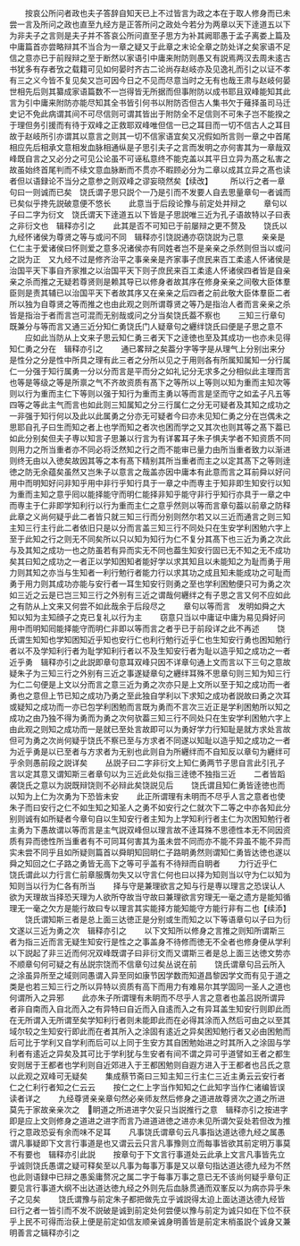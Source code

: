 <!-- { "loadSidebar": true } -->
　　按哀公所问者政也夫子答辞自知天已上不过皆言为政之本在于取人修身而已未尝一言及所问之政也直至九经方是正答所问之政处今若分为两章以天下逹道五以下为非夫子之言则是夫子并不答哀公所问直至子思方为补其阙耶愚于孟子离娄上篇及中庸篇首亦尝略辩其不当合为一章之疑又于此章之末论全章之防处详之矣家语不足信之意亦已于前叚辩之至于断然以家语引中庸来附防则愚又有説焉两汉去周未逺古书犹多有存者攷之载籍可见如何晏时齐古二论尚存赵岐亦及见逸礼而引之以证不孝有三之义今皆不复见矣又岂可因今日之不见而尽意当时之无有也哉王肃与赵岐何晏世相先后则其纂成家语篇数不一岂得皆无所据而但事附防以成书耶且双峰能知其此言为引中庸来附防亦能尽知其全书皆引何书以附防否但古人集书欠于薙择虽司马迁史记不免此病谓其间不可尽信则可谓其皆出于附防全不足信则不可朱子岂不能揆之于理但务引援而有待于双峰之正救耶双峰唯但信一已之耳目而一切不信古人之耳目故于赵岐所引亦谓其以意言之则其一切不信家语宜矣又况假如所言则一章之中首尾相应先后相承文意相发血脉相通纵是子思引夫子之言而发明之亦何害其为一章哉双峰既自言之又必分之可见公论虽不可诬私意终不能克盖以其平日立异为髙之私害之故虽始终首尾判而不续文意血脉断而不贯亦不暇顾必分为二章以成其立异之髙也读者但以语録论不当分之意参之则双峰之谬妄晓然矣【续改】
　　所以行之者一章句曰一则诚而已矣　饶氏谓子思只説个一乃是引而不发要人自去思量章句一者诚而已矣似乎搀先説破意便不悠长
　　此意当于后段论豫与前定处并辩之
　　章句以子曰二字为衍文　饶氏谓天下逹道五以下皆是子思説唯三近为孔子语故特以子曰表之非衍文也　辑释亦引之
　　此其是否不可知已于前屡辩之更不赘及
　　饶氏以九经怀诸侯为尊贤之等与或问不同　辑释亦引饶説通亦窃饶説为己意
　　亲亲是仁仁主于爱诸侯曰怀则爱之意多况诸侯亦有同姓者岂不是亲亲之杀然则但当以或问之説为正　又九经不过是修齐治平之事亲亲是齐家事子庶民来百工柔逺人怀诸侯是治国平天下事自齐家推之以治国平天下则子庶民来百工柔逺人怀诸侯四者皆是自亲亲之杀而推之无疑若尊贤则是赖其导已以修身者故其序在修身亲亲之间敬大臣体羣臣则是责其辅已以治国平天下者故其序又在亲亲之后四者之前此敬大臣体羣臣二者所以独为自尊贤之等而推之也由此观之则所谓尊贤之等乃是指治人者而言亲亲之杀皆是指治于者而言岂可混而无别哉或问之分当矣饶氏葢不察也
　　三知三行章句既兼分与等而言又通三近分知仁勇饶氏门人疑章句之纒绊饶氏曰便是子思之意不
　　应如此当防从上文来子思云知仁勇三者天下之逹徳也至及其成功一也亦未见得知仁勇之分在　辑释亦引之
　　通已畧辩之矣葢分字等字是从理气上分别出来分是性分之分是性中所具之理有此三者之分所以见之于用则各有所属知属知一分行属仁一分强于知行属勇一分以分而言是平而分之如礼记分无求多之分相似此主理而言也等是等级之等是所禀之气不齐故资质有髙下之等所以上等则以知为重而主知次等则以行为重而主仁下等则以强于知行为重而主勇以等而言是坚而守之如孟子凡五等四等之等此主气而言也如此则三知属知之分三行属仁之分无可疑者及其知之成功之一非强于知行何以及此以此属勇之分亦无可疑者今曰亦未见知仁勇之分在岂偶未之思耶自孔子曰生而知之者上也学而知之者次也困而学之又其次也则其等之髙下葢已如此分别矣但夫子専以知言子思兼以行言为有详畧耳子朱子惧夫学者不知资质不同则用力之所当重者亦不同必将泛然知之行之而不能审已量力由所当重者致力以渐进则终无由以入徳矣故因其等之本有髙下精别其所当重者而主之以定其髙下之等则逹徳之防无余蕴矣虽然又岂朱子以意言之哉盖亦因中庸本有此意而言之耳前舜以好问用中而明知好问非知乎用中非行乎知行具于一章之中而専主于知非即生知安行以知为重而主知之意乎囘以能择能守而明仁能择非知乎能守非行乎知行亦具于一章之中而専主于仁非即学知利行以行为重而主仁之意乎然则以等而言章句葢以前章之防释此章之义尚何疑乎此二者皆只就三知三行而分别则然尔若又以三近而通言之则三知主知三行主行此二者依旧只是以分而言盖三知三行不同处只在生安学利困勉六字上至于此知之行之则无不同矣所以只以知为知行为仁不复分其髙下也三近为勇之次此与及其知之成功一也之防虽若有异而实无不同也葢生知安行固已无不知之无不成功矣其曰知之成功之一者正以学知困知者能好学以求其知且以未能知之为耻而勇于用力则其知之亦当与生知者一利行勉行者能力行以求其功之成且知未能成功之可耻而勇于用力则其成功亦能与安行者一耳生知安行则勇之至也学利困勉便只可为勇之次如三近之云是已岂三知三行之外别有三近之谓哉何纒绊之有子思之言又何不应如此之有防从上文来又何尝不如此哉余于后段尽之
　　章句以等而言　发明如舜之大知以知为主知顔子之克已复礼以行为主
　　窃意只当以中庸证中庸为易见舜好问用中而明知囘能择能守而明仁非即以等而言之者乎已于前段详之此不再述
　　饶氏谓生知知也学知困知近乎知也安行仁也利行勉行近乎仁也生知安行勇也困知勉行者以不及学知利行者为耻学知利行者以不及生知安行者为耻以造乎知之成功之一者近乎勇　辑释亦引之此説即章句意耳双峰只因不详章句通上文而言以下三句之意故疑朱子为三知三行之外别有三近之事遂疑章句之纒绊耳殊不思章句则三知为知三行为仁二句便是上文以分而言之意三近为勇之次亦只是上文所以至于知之成功而一者勇也之意但上节已知之成功乃勇之至此独自学利以下求知之成功者説故曰勇之次耳或疑知之成功而一亦已包学利困勉而言既为勇而不言次三近正是学利困勉所以知之成功之由乃独不得为勇而为勇之次何欤葢三知三行不同处只在生安学利困勉六字上由此观之则知之成功而一是就已至处言故即可以为勇好学力行知耻是就方求处言故但可为勇之次尚何疑乎饶氏不察已至与方求者不同遂以知耻以造乎知之成功之一者为近乎勇是以已至者与方求者为无别也此则自为所纒绊而不自知反以章句为纒绊可乎余则愚前段之説详矣
　　丛説子曰二字非衍文上知仁勇两节子思自言此引孔子言以定其意又谓知斯三者章句以为三近此处似指三逹徳不独指三近
　　二者皆蹈袭饶氏之意以为説既辩饶则不必辩此矣饶説见后
　　饶氏谓且知仁勇皆逹徳也而以知为上仁为次勇为下恐皆未安
　　此正所谓理有未明而不尽乎人言之意者也使朱子而曰安行之仁不如生知之知圣人之勇不如安行之仁就次下二等之中亦各知此分别则诚有如所疑者今章句自以生知安行者主知为上学知利行者主仁为次困知勉行者主勇为下愚故谓以等而言是主气説双峰但以理言故不逹耳殊不思德性本无不同因资质有异而徳性所当重者有不可同耳何害其为虽未尝不同而亦不能不异虽不能不异而实未尝不同乎且如所疑则篇首以舜眀知回眀仁子路眀勇然则谓知仁勇皆达徳也遂以舜之知回之仁子路之勇皆无高下之等可乎盖有不待辩而自眀者
　　力行近乎仁　饶氏谓此以力行言仁前章服膺勿失又以守言仁何也曰以择为知则当以守为仁以知为知则当以行为仁各有所当
　　择与守是兼理欲言之知与行是専以理言之恐误认人欲为天理故当择恐天理为人欲所夺故当守故曰兼理欲言穷理无一毫之遗方是能知循理无一毫之欠方是能行故曰专以理言其实能择方能知能守方能行非有二也【续添】
　　饶氏谓知斯三者是总上面三达徳正是分别或生而知之以下等语章句以子曰为衍文遂以三近为勇之次　辑释亦引之
　　以下文知所以修身之言推之则知所谓斯三者为指三近而言无疑生知安行是性之之事盖身不待修而徳无不全者也修身便从学利以下説起了非三近而何况双峰既谓子曰非衍文而又谓斯三者是总上面三达徳文势亦不顺章句何可疑之有丛説宗饶而不信章句过矣丛说在前
　　饶氏谓章句吕云所入之涂虽异所至之域则同愚谓入异至同如康节因学数而知道昌黎因学文而有见于道之类是也若三知三行之所以异特以资质有高下而用力有难易尔其学固同一圣人之道也何谓所入之异邪
　　此亦朱子所谓理有未眀而不尽乎人言之意者也盖吕説所谓异者非自南而入自北而入之有异特曰自近而入自逺而入之有异耳盖生知安行则即此而在无所谓入无所谓至矣学知利行者则未能即此而在必得其涂而入然后可由之以至其域尔较之生知安行即此而在者其所入之涂固有逺近之异矣困知勉行者又必由困勉而后可比于学利又自学利而后可以上同于生安方其自困勉始进之时其所入之涂固与学利者有逺近之异矣及其可比于学利犹与生安者有间不谓之异可乎道譬如王者之都生安则居于王都者也学利则自近郊进入于王都困勉则自遐方进入于王都者也吕氏之意以此观之双峰可无疑矣
　　集成蔡节斋曰三知主知三行主仁三近主勇云云安行者仁之仁利行者知之仁云云
　　按仁之仁上字当作知知之仁此知字当作仁诸编皆误读者详之
　　九经尊贤亲亲章句然必亲师友然后修身之道进故尊贤次之道之所进莫先于家故亲亲次之　眀道之所进进字欠妥只当説推行之意　辑释亦引之按进字即是应上文则修身之道进之进字而言乃进道进徳之进亦未见所谓欠妥处若但改为推行之意政恐妥有余而味不足耳
　　凡事饶氏谓章句云凡事指达道达德九经之属愚谓凡事疑即下文言行事道是也又谓云云只言凡事豫则立而每事皆欲其前定明万事莫不有要也　辑释亦引此説
　　按章句于下文言行事道处云此承上文言凡事皆先立乎诚则饶氏愚谓之疑可释矣至以凡事为每事万事是又以章句指达道达德九经为不然也此则语録中已辩之愚奚庸赘况之属二字于每事万事之意已无不该尚何疑乎章句正要见言行事道大纲不出达道达徳九经之外则先后血脉贯通而双峯反以为病亦异乎朱子之见矣
　　饶氏谓豫与前定朱子都把做先立乎诚説得太迫上面达道达德九经皆曰行之者一皆引而不发不説破是诚到前定处何尝便以豫与前定为诚只如在下位不获乎上民不可得而治获上便是前定如信友顺亲诚身明善皆是前定末梢虽説个诚身又兼明善言之辑释亦引之
